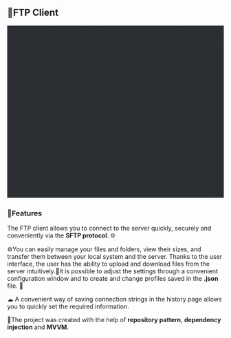 ## 📸FTP Client

<img src="https://github.com/WebSpruce/FTPClient/blob/main/AppScreenshots/ftp_client.gif?raw=true" height="400" alt="FTP Client Gif">

### 📙Features

The FTP client allows you to connect to the server quickly, securely and conveniently via the **SFTP protocol**. 🌐

⚙️You can easily manage your files and folders, view their sizes, and transfer them between your local system and the server. 
Thanks to the user interface, the user has the ability to upload and download files from the server intuitively.🔨It is possible to adjust the settings through a convenient configuration window and to create and change profiles saved in the **.json** file. 📁

☁ A convenient way of saving connection strings in the history page allows you to quickly set the required information.

🧰The project was created with the help of **repository pattern**, **dependency injection** and **MVVM**.
